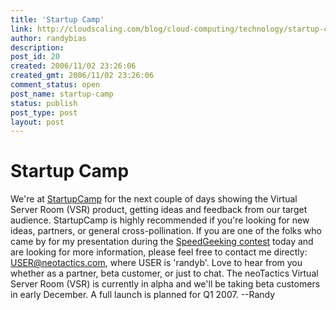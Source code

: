 ```yaml
---
title: 'Startup Camp'
link: http://cloudscaling.com/blog/cloud-computing/technology/startup-camp/
author: randybias
description: 
post_id: 20
created: 2006/11/02 23:26:06
created_gmt: 2006/11/02 23:26:06
comment_status: open
post_name: startup-camp
status: publish
post_type: post
layout: post
---
```


# Startup Camp

We're at [StartupCamp](http://www.startupcamp.org) for the next couple of days showing the Virtual Server Room (VSR) product, getting ideas and feedback from our target audience. StartupCamp is highly recommended if you're looking for new ideas, partners, or general cross-pollination. If you are one of the folks who came by for my presentation during the [SpeedGeeking contest](http://wiki.startupcamp.org/wiki/SpeedGeeking) today and are looking for more information, please feel free to contact me directly: USER@neotactics.com, where USER is 'randyb'. Love to hear from you whether as a partner, beta customer, or just to chat. The neoTactics Virtual Server Room (VSR) is currently in alpha and we'll be taking beta customers in early December. A full launch is planned for Q1 2007. \--Randy